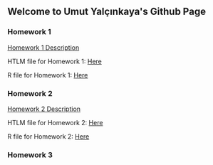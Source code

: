 ## Welcome to Umut Yalçınkaya's Github Page

### Homework 1

[Homework 1 Description](IE360_Spring22_HW1/IE360_Spring22_HW1.pdf)

HTLM file for Homework 1: [Here](https://bu-ie-360.github.io/spring22-UmutYalcinkaya/IE360_Spring22_HW1/HW1_UmutYalcinkaya.html)

R file for Homework 1: [Here](IE360_Spring22_HW1/HW1_UmutYalcinkaya.r)

### Homework 2

[Homework 2 Description](IE360_Spring22_HW2/IE360_Spring22_HW2.pdf)

HTLM file for Homework 2: [Here](https://bu-ie-360.github.io/spring22-UmutYalcinkaya/IE360_Spring22_HW2/HW2_UmutYalcinkaya.html)

R file for Homework 2: [Here](IE360_Spring22_HW2/HW2_UmutYalcinkaya.r)

### Homework 3
